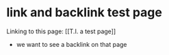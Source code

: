 # link and backlink test page

Linking to this page: [[T.I. a test page]]  
 -  we want to see a backlink on that page  

